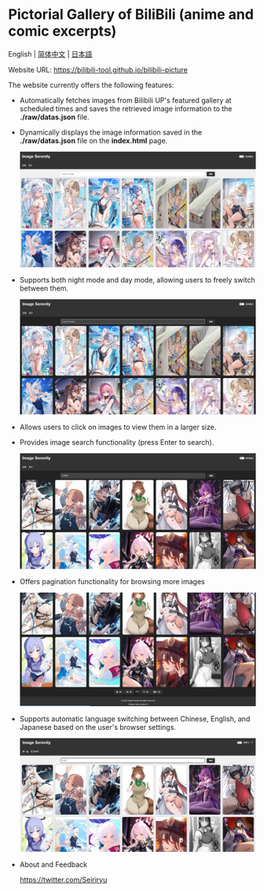 # Pictorial Gallery of BiliBili (anime and comic excerpts)

English | [简体中文](./README_zh.md) | [日本語](./README_jp.md)

Website URL: https://bilibili-tool.github.io/bilibili-picture

The website currently offers the following features:

- Automatically fetches images from Bilibili UP's featured gallery at scheduled times and saves the retrieved image information to the **./raw/datas.json** file.

- Dynamically displays the image information saved in the **./raw/datas.json** file on the **index.html** page.

  ![](pic/demo1.png)

- Supports both night mode and day mode, allowing users to freely switch between them.

  ![](pic/demo2.png)

- Allows users to click on images to view them in a larger size.

- Provides image search functionality (press Enter to search).

  ![](pic/search.png)

- Offers pagination functionality for browsing more images

  ![](pic/pagination.png)

- Supports automatic language switching between Chinese, English, and Japanese based on the user's browser settings.

  ![](pic/lang.png)

- About and Feedback

  https://twitter.com/Seiriryu
